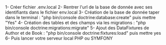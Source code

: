 1- Créer fichier .env.local
2- Rentrer l'url de la base de donnée avec ses identifiants dans le fichier env.local
3- Création de la base de donnée taper dans le terminal : "php bin/console doctrine:database:create" puis mettre "Yes"
4- Création des tables et des champs via les migrations : "php bin/console doctrine:migrations:migrate"
5- Ajout des DataFixtures de Author et de Book : "php bin/console doctrine:fixtures:load" puis mettre yes
6- Puis lancer votre serveur local PHP ou SYMFONY
